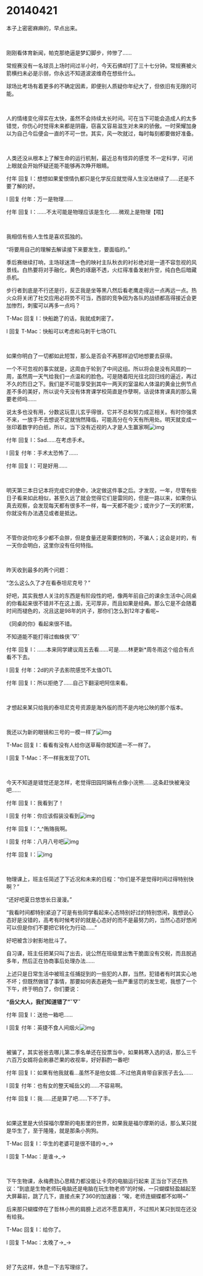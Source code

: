 # 20140421

本子上密密麻麻的，早点出来。

<br/>

刚刚看体育新闻，帕克那绝逼是梦幻脚步，帅惨了……

常规赛没有一名球员上场时间过半小时，今天石佛却打了三十七分钟。常规赛被火箭横扫未必是示弱，你永远不知道波波维奇在想些什么。

球场比考场有着更多的不确定因素，即便别人质疑你年纪大了，但依旧有无限的可能。

<br/>

人的情绪变化得实在太快，虽然不会持续太长时间。可在当下可能会造成人的太多错觉，你伤心时觉得未来都是阴霾，窃喜又容易滋生对未来的骄傲。一时荣耀加身以为自己今后便会一直的不可一世。其实，风一吹就过，每时每刻都要做好准备。

<br/>

人类还没从根本上了解生命的运行机制，最近总有怪异的感觉 不一定科学，可闭上眼就会开始怀疑还能不能够再次睁开眼睛。

付年 回复 I：想想如果爱恨情仇都只是化学反应就觉得人生没法继续了…...还是不要了解的好。

I 回复 付年：万一是物理……

付年 回复 I：……不太可能是物理应该是生化...…微观上是物理【喂】

<br/>

我相信有些人生性是喜欢孤独的。

“将要用自己的理解去解读接下来要发生，要面临的。”

季后赛继续打响，主场球迷清一色的映衬主队秋衣的衬衫绝对是一道不容忽视的风景线。白热要将对手融化，黄色的琢磨不透，火红得准备发射升空，纯白色后暗藏杀机。

步行者到底是不行还是行，反正我是坐等黑八然后看老鹰走得远一点再远一点。热火众将关闭了社交应用必将势不可当，西部的竞争因为各队的战绩都高得接近会更加惨烈，刺蜜可以再多一点吗？

T-Mac 回复 I：快船跪了的话，我就成刺密了。

I 回复 T-Mac：快船可以考虑和马刺干七场OTL

<br/>

如果你明白了一切都如此短暂，那么是否会不再那样迫切地想要去获得。

一个不可忽视的事实就是，这周由于轮到了中间这组。所以将会是没有风扇的一周，虽然周一天气给我们一点温和的脸色。可是随着阳光往北回归线的逼近，再过不久的烈日之下。我们是不可能享受到其中一两天的室温和人体温的黄金比例节点差不多的美好，所以说今天没有体育课学校简直是作孽啊，话说体育课真的那么需要老师吗……

说太多也没有用，分数这玩意儿玄乎得很，它并不总和努力成正相关。有时你强求不来，一放手不去想说不定就悄然降临，可能高分在今天有所用处。明天就变成一张印着数字的白纸，所以，当下没有近视的人才是人生赢家啊![img](https://qzonestyle.gtimg.cn/qzone/em/e105.gif)

付年 回复 I：Sad……在考虑手术。

I 回复 付年：手术太恐怖了……

付年 回复 I：可是好用…...

<br/>

明天第三本日记本将完成它的使命，决定做这件事之后。才发现，一年，尽管有些日子看来如此相似，甚至久远了就会觉得它们是雷同的，但是一路以来，如果你认真去观察，会发现每天都有很多不一样，每一天都不能少；或许少了一天的积累，你就没有办法遇见或者是抵达。

<br/>

不管你说你吃多少都不会胖，但是食量还是需要控制的，不骗人；这会是对的，有一天你会明白，这里你没有任何特指。

<br/>

昨天收到最多的两个问题：

“怎么这么久了才在看泰坦尼克号？”

好吧，其实我想人关注的东西是有阶段性的吧，像两年前自己的课余生活中心同桌的你看起来很不错并不在这上面，无可厚非，而且如果是经典。那么它是不会随着时间而褪色的，况且这是98年的片子，那你们怎么到12年才看呢~

《同桌的你》看起来很不错。

不知道能不能打得过蜘蛛侠ˇ▽ˇ

付年 回复 I：……本来同学建议周五去看...…可是……林更新*周冬雨这个组合有点看不下去。

I 回复 付年：2d的片子去影院感觉不太值OTL

付年 回复 I：所以拒绝了……自己下翻滚吧阿信来看。

<br/>

才想起来某只给我的泰坦尼克号资源是海外版的而不是内地公映的那个版本。

<br/>

我还以为新的眼镜和三号的一模一样了![img](https://qzonestyle.gtimg.cn/qzone/em/e136.gif)

T-Mac 回复 I：看看有没有人给你送草莓你就知道一不一样了。

I 回复 T-Mac：不一样我发现了OTL

<br/>

今天不知道是错觉还是怎样，老觉得田园阿姨有点像小浣熊……这条赶快被淹没吧……

付年 回复 I：我看到了！

I 回复 付年：你应该假装没看到![img](https://qzonestyle.gtimg.cn/qzone/em/e114.gif)

付年 回复 I：^_^贿赂我啊。

I 回复 付年：八月八号吧![img](https://qzonestyle.gtimg.cn/qzone/em/e104.gif)

付年 回复 I：![img](https://qzonestyle.gtimg.cn/qzone/em/e106.gif)

<br/>

物理课上，班主任简述了下近况和未来的日程：“你们是不是觉得时间过得特别快啊？”

“还好吧夏日悠悠长日漫漫。”

“我看时间都特别紧迫了可是有些同学看起来心态特别好过的特别悠闲，我想说心态好是没错的，高考有时候考好的就是心态好的而不是最努力的，当然心态好悠闲可以但是你们不要把它转化为行动……”

好吧被含沙射影地批斗了。

自习课，班主任把某只叫了出去，说公然在班级里出售干脆面没有交税，而且脱逃多年，然后正在协商事后处理办法……

上述只是日常生活中被班主任捕捉到的一些犯的人群，当然，犯错者有时其实心地不坏；但既然做错了事情，那要如何表态避免一些严重惩罚的发生呢，我想了一个下午，终于明白了，你们要说：

**“岳父大人，我们知道错了”ˇ▽ˇ**

付年 回复 I：送他一箱吧…...

I 回复 付年：英捷不食人间烟火![img](https://qzonestyle.gtimg.cn/qzone/em/e104.gif)

<br/>

被骗了，其实爸爸去哪儿第二季名单还在投票当中，如果韩寒入选的话，那么三千六百万女婿将会刷暴芒果的收视率，好好斟酌一番吧!

付年 回复 I：如果有他我就看…虽然不是他女婿…不过他真肯带自家孩子去么…...

I 回复 付年：也有女的整天喊岳父的……不容易啊。

付年 回复 I：我…...还是算了吧…...下不了手。

<br/>

如果这里是大侦探福尔摩斯的电影里的世界，如果我是福尔摩斯的话，那么某只就是华生了，至于隆隆，就是那条小狗狗。

T-Mac 回复 I：华生的老婆可是很不错的→_→

I 回复 T-Mac：是谁→_→

<br/>

下午生物课，永梅费劲心思精力都没能让卡壳的电脑运行起来 正当台下还在热议：“到底是生物老师玩电脑还是电脑在玩生物老师”的时候，一只蝴蝶轻盈越起至大屏幕前，跳了几下，直接点来了360的加速器：“唉，老师连蝴蝶都不如啊~”

后来那只蝴蝶停在了哲林小熊的肩膀上迟迟不愿意离开，不过照片某只到现在还没有给我。

T-Mac 回复 I：给你了。

I 回复 T-Mac：太晚了→_→

<br/>

好了先这样，休息一下去写理综了。